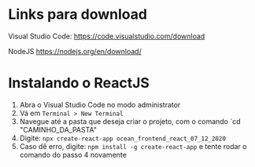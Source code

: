 # Links para download

Visual Studio Code:
https://code.visualstudio.com/download

NodeJS
https://nodejs.org/en/download/

# Instalando o ReactJS

1. Abra o Visual Studio Code no modo administrator
2. Vá em `Terminal > New Terminal`
3. Navegue até a pasta que deseja criar o projeto, com o comando `cd "CAMINHO_DA_PASTA"
4. Digite: `npx create-react-app ocean_frontend_react_07_12_2020`
5. Caso dê erro, digite: `npm install -g create-react-app` e tente rodar o comando do passo 4 novamente
